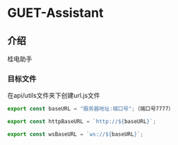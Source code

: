 # GUET-Assistant

## 介绍

桂电助手

### 目标文件

在api/utils文件夹下创建url.js文件
```url.js
export const baseURL = "服务器地址:端口号";（端口号7777）

export const httpBaseURL = `http://${baseURL}`;

export const wsBaseURL = `ws://${baseURL}`;
```
